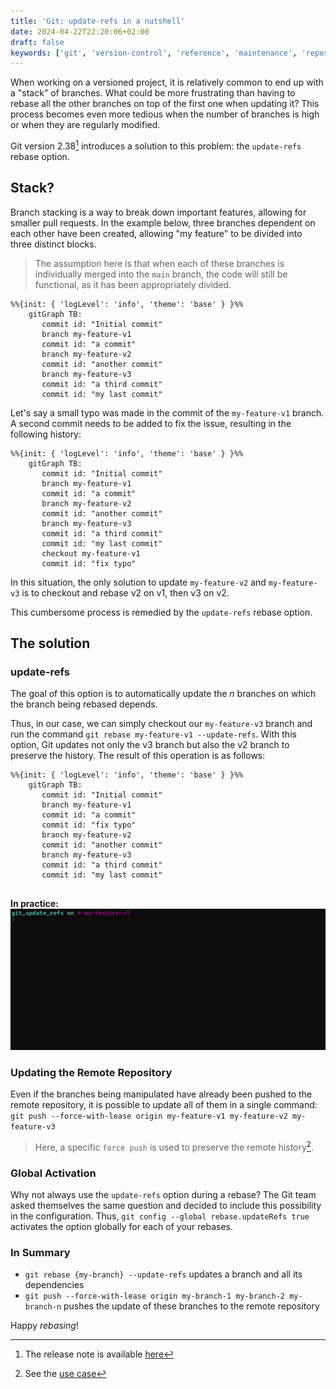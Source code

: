 ```yaml
---
title: 'Git: update-refs in a nutshell'
date: 2024-04-22T22:20:06+02:00
draft: false
keywords: ['git', 'version-control', 'reference', 'maintenance', 'repository']
---
```


When working on a versioned project, it is relatively common to end up with a "stack" of branches. What could be more frustrating than having to rebase all the other branches on top of the first one when updating it? This process becomes even more tedious when the number of branches is high or when they are regularly modified.

Git version 2.38[^1] introduces a solution to this problem: the `update-refs` rebase option.

## Stack?
Branch stacking is a way to break down important features, allowing for smaller pull requests. In the example below, three branches dependent on each other have been created, allowing "my feature" to be divided into three distinct blocks.

> The assumption here is that when each of these branches is individually merged into the `main` branch, the code will still be functional, as it has been appropriately divided.

```mermaid
%%{init: { 'logLevel': 'info', 'theme': 'base' } }%%
    gitGraph TB:
       commit id: "Initial commit"
       branch my-feature-v1
       commit id: "a commit"
       branch my-feature-v2
       commit id: "another commit"
       branch my-feature-v3
       commit id: "a third commit"
       commit id: "my last commit"
```

Let's say a small typo was made in the commit of the `my-feature-v1` branch. A second commit needs to be added to fix the issue, resulting in the following history:

```mermaid
%%{init: { 'logLevel': 'info', 'theme': 'base' } }%%
    gitGraph TB:
       commit id: "Initial commit"
       branch my-feature-v1
       commit id: "a commit"
       branch my-feature-v2
       commit id: "another commit"
       branch my-feature-v3
       commit id: "a third commit"
       commit id: "my last commit"
       checkout my-feature-v1
       commit id: "fix typo"
```

In this situation, the only solution to update `my-feature-v2` and `my-feature-v3` is to checkout and rebase v2 on v1, then v3 on v2.

This cumbersome process is remedied by the `update-refs` rebase option.

## The solution
### update-refs
The goal of this option is to automatically update the _n_ branches on which the branch being rebased depends.

Thus, in our case, we can simply checkout our `my-feature-v3` branch and run the command `git rebase my-feature-v1 --update-refs`. With this option, Git updates not only the v3 branch but also the v2 branch to preserve the history. The result of this operation is as follows:

```mermaid
%%{init: { 'logLevel': 'info', 'theme': 'base' } }%%
    gitGraph TB:
       commit id: "Initial commit"
       branch my-feature-v1
       commit id: "a commit"
       commit id: "fix typo"
       branch my-feature-v2
       commit id: "another commit"
       branch my-feature-v3
       commit id: "a third commit"
       commit id: "my last commit"
       
```

**In practice:**
![git rebase updates refs gif](./git_update_refs_fr.gif)

### Updating the Remote Repository
Even if the branches being manipulated have already been pushed to the remote repository, it is possible to update all of them in a single command: `git push --force-with-lease origin my-feature-v1 my-feature-v2 my-feature-v3`

> Here, a specific `force push` is used to preserve the remote history[^2].

### Global Activation
Why not always use the `update-refs` option during a rebase? The Git team asked themselves the same question and decided to include this possibility in the configuration. Thus, `git config --global rebase.updateRefs true` activates the option globally for each of your rebases.

### In Summary
* `git rebase {my-branch} --update-refs` updates a branch and all its dependencies
* `git push --force-with-lease origin my-branch-1 my-branch-2 my-branch-n` pushes the update of these branches to the remote repository

Happy _rebasing_!

[^1]: The release note is available [here](https://github.blog/2022-10-03-highlights-from-git-2-38/#rebase-dependent-branches-with-update-refs)

[^2]: See the [use case](https://blog.stack-labs.com/code/git_force_with_lease/)
